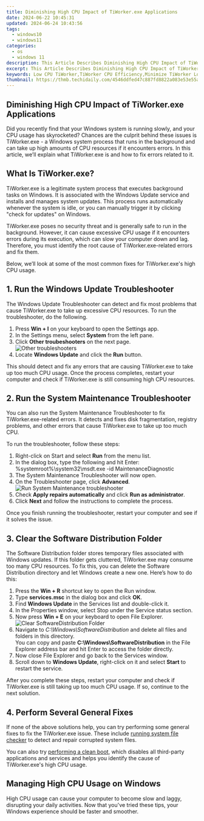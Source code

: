 ```yaml
---
title: Diminishing High CPU Impact of TiWorker.exe Applications
date: 2024-06-22 10:45:31
updated: 2024-06-24 10:43:56
tags:
  - windows10
  - windows11
categories:
  - os
  - windows 11
description: This Article Describes Diminishing High CPU Impact of TiWorker.exe Applications
excerpt: This Article Describes Diminishing High CPU Impact of TiWorker.exe Applications
keywords: Low CPU TiWorker,TiWorker CPU Efficiency,Minimize TiWorker Load,Reduce TiWorker Utilization,Optimized TiWorker Performance,TiWorker Resource Savings,Enhanced TiWorker Management
thumbnail: https://thmb.techidaily.com/4546ddfed47c887fd8822a083e53e55a360fbac19fd97cadc5d42f68a2d04c9c.png
---
```


## Diminishing High CPU Impact of TiWorker.exe Applications

 Did you recently find that your Windows system is running slowly, and your CPU usage has skyrocketed? Chances are the culprit behind these issues is TiWorker.exe - a Windows system process that runs in the background and can take up high amounts of CPU resources if it encounters errors. In this article, we’ll explain what TiWorker.exe is and how to fix errors related to it.

## What Is TiWorker.exe?

 TiWorker.exe is a legitimate system process that executes background tasks on Windows. It is associated with the Windows Update service and installs and manages system updates. This process runs automatically whenever the system is idle, or you can manually trigger it by clicking "check for updates" on Windows.

 TiWorker.exe poses no security threat and is generally safe to run in the background. However, it can cause excessive CPU usage if it encounters errors during its execution, which can slow your computer down and lag. Therefore, you must identify the root cause of TiWorker.exe-related errors and fix them.

 Below, we’ll look at some of the most common fixes for TiWorker.exe's high CPU usage.

## 1\. Run the Windows Update Troubleshooter

 The Windows Update Troubleshooter can detect and fix most problems that cause TiWorker.exe to take up excessive CPU resources. To run the troubleshooter, do the following.

1. Press **Win + I** on your keyboard to open the Settings app.
2. In the Settings menu, select **System** from the left pane.
3. Click **Other troubeshooters** on the next page.  
![Other troubleshooters](https://static1.makeuseofimages.com/wordpress/wp-content/uploads/2023/05/other-troubleshooters.jpg)
4. Locate **Windows Update** and click the **Run** button.

 This should detect and fix any errors that are causing TiWorker.exe to take up too much CPU usage. Once the process completes, restart your computer and check if TiWorker.exe is still consuming high CPU resources.

## 2\. Run the System Maintenance Troubleshooter

 You can also run the System Maintenance Troubleshooter to fix TiWorker.exe-related errors. It detects and fixes disk fragmentation, registry problems, and other errors that cause TiWorker.exe to take up too much CPU.

 To run the troubleshooter, follow these steps:

1. Right-click on Start and select **Run** from the menu list.
2. In the dialog box, type the following and hit Enter:  
%systemroot%\system32\msdt.exe -id MaintenanceDiagnostic
3. The System Maintenance Troubleshooter will now open.
4. On the Troubleshooter page, click **Advanced**.  
![Run System Maintenance troubleshooter](https://static1.makeuseofimages.com/wordpress/wp-content/uploads/2023/05/run-system-maintenance-troubleshooter.jpg)
5. Check **Apply repairs automatically** and click **Run as administrator**.
6. Click **Next** and follow the instructions to complete the process.

 Once you finish running the troubleshooter, restart your computer and see if it solves the issue.

## 3\. Clear the Software Distribution Folder

 The Software Distribution folder stores temporary files associated with Windows updates. If this folder gets cluttered, TiWorker.exe may consume too many CPU resources. To fix this, you can delete the Software Distribution directory and let Windows create a new one. Here’s how to do this:

1. Press the **Win + R** shortcut key to open the Run window.
2. Type **services.msc** in the dialog box and click **OK**.
3. Find **Windows Update** in the Services list and double-click it.
4. In the Properties window, select Stop under the Service status section.
5. Now press **Win + E** on your keyboard to open File Explorer.  
![Clear SoftwareDistribution Folder](https://static1.makeuseofimages.com/wordpress/wp-content/uploads/2023/05/clear-softwaredistribution-folder.jpg)
6. Navigate to _C:\\Windows\\SoftwareDistribution_ and delete all files and folders in this directory.  
 You can copy and paste **C:\\Windows\\SoftwareDistribution** in the File Explorer address bar and hit Enter to access the folder directly.
7. Now close File Explorer and go back to the Services window.
8. Scroll down to **Windows Update**, right-click on it and select **Start** to restart the service.

 After you complete these steps, restart your computer and check if TiWorker.exe is still taking up too much CPU usage. If so, continue to the next solution.

## 4\. Perform Several General Fixes

 If none of the above solutions help, you can try performing some general fixes to fix the TiWorker.exe issue. These include [running system file checker](https://www.makeuseof.com/system-file-checker-sfc-windows/) to detect and repair corrupted system files.

 You can also try [performing a clean boot](https://www.makeuseof.com/clean-boot-windows-11/), which disables all third-party applications and services and helps you identify the cause of TiWorker.exe's high CPU usage.

## Managing High CPU Usage on Windows

 High CPU usage can cause your computer to become slow and laggy, disrupting your daily activities. Now that you've tried these tips, your Windows experience should be faster and smoother.
